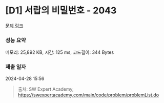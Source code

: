 # [D1] 서랍의 비밀번호 - 2043 

[문제 링크](https://swexpertacademy.com/main/code/problem/problemDetail.do?contestProbId=AV5QJ_8KAx8DFAUq) 

### 성능 요약

메모리: 25,892 KB, 시간: 125 ms, 코드길이: 344 Bytes

### 제출 일자

2024-04-28 15:56



> 출처: SW Expert Academy, https://swexpertacademy.com/main/code/problem/problemList.do